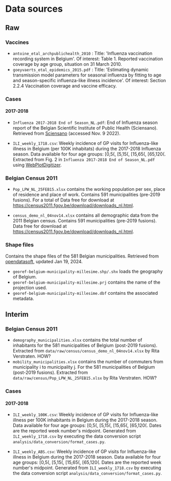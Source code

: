# Data sources

## Raw

### Vaccines

+ `antoine_etal_archpublichealth_2010` : Title: 'Influenza vaccination recording system in Belgium'. Of interest: Table 1. Reported vaccination coverage by age group, situation on 31 March 2010.
+ `goeyvaerts_etal_epidemics_2015.pdf` : Title: 'Estimating dynamic transmission model parameters for seasonal influenza by fitting to age and season-specific influenza-like illness incidence'. Of interest: Section 2.2.4 Vaccination coverage and vaccine efficacy.

### Cases

#### 2017-2018

+ `Influenza 2017-2018 End of Season_NL.pdf`: End of Influenza season report of the Belgian Scientific Institute of Public Health (Sciensano). Retrieved from [Sciensano](https://www.sciensano.be/sites/default/files/influenza_2017-2018_end_of_season_nl.pdf) (accessed Nov. 9 2022).

+ `ILI_weekly_1718.csv`: Weekly incidence of GP visits for Influenza-like illness in Belgium (per 100K inhabitats) during the 2017-2018 Influenza season. Data available for four age groups: [0,5(, [5,15(, [15,65(, [65,120(. Extracted from Fig. 2 in `Influenza 2017-2018 End of Season_NL.pdf` using [WebPlotDigitizer](https://automeris.io/WebPlotDigitizer/).

### Belgian Census 2011

+ `Pop_LPW_NL_25FEB15.xlsx` contains the working population per sex, place of residence and place of work. Contains 591 municipalities (pre-2019 fusions). For a total of Data free for download at https://census2011.fgov.be/download/downloads_nl.html.

+ `census_demo_nl_04nov14.xlsx` contains all demographic data from the 2011 Belgian census. Contains 591 municipalities (pre-2019 fusions). Data free for download at https://census2011.fgov.be/download/downloads_nl.html.

### Shape files

Contains the shape files of the 581 Belgian municipalities. Retrieved from [opendatasoft](https://public.opendatasoft.com/explore/dataset/georef-belgium-municipality-millesime/map/?disjunctive.mun_off_language&disjunctive.mun_name_fr&disjunctive.mun_name_nl&disjunctive.mun_name_de&disjunctive.reg_name_de&disjunctive.reg_name_nl&disjunctive.reg_name_fr&disjunctive.prov_name_de&disjunctive.prov_name_nl&disjunctive.prov_name_fr&disjunctive.arr_name_de&disjunctive.arr_name_nl&disjunctive.arr_name_fr&sort=year&location=9,50.74775,3.96469&basemap=jawg.light), updated Jan 19, 2024.

+ `georef-belgium-municipality-millesime.shp/.shx` loads the geography of Belgium.
+ `georef-belgium-municipality-millesime.prj` contains the name of the projection used.
+ `georef-belgium-municipality-millesime.dbf` contains the associated metadata.

## Interim

### Belgian Census 2011


+ `demography_municipalities.xlsx` contains the total number of inhabitants for the 581 municipalities of Belgium (post-2019 fusions).  Extracted from `data/raw/census/census_demo_nl_04nov14.xlsx` by Rita Verstraten. HOW?
+ `mobility_municipalities.xlsx` contains the number of commuters from municipality i to municipality j. For the 581 municipalities of Belgium (post-2019 fusions). Extracted from `data/raw/census/Pop_LPW_NL_25FEB15.xlsx` by Rita Verstraten. HOW?

### Cases

#### 2017-2018

+ `ILI_weekly_100K.csv`: Weekly incidence of GP visits for Influenza-like illness per 100K inhabitants in Belgium during the 2017-2018 season. Data available for four age groups: [0,5(, [5,15(, [15,65(, [65,120(. Dates are the reported week number's midpoint. Generated from `ILI_weekly_1718.csv` by executing the data conversion script `analysis/data_conversion/format_cases.py`.

+ `ILI_weekly_ABS.csv`: Weekly incidence of GP visits for Influenza-like illness in Belgium during the 2017-2018 season. Data available for four age groups: [0,5(, [5,15(, [15,65(, [65,120(. Dates are the reported week number's midpoint. Generated from `ILI_weekly_1718.csv` by executing the data conversion script `analysis/data_conversion/format_cases.py`.
